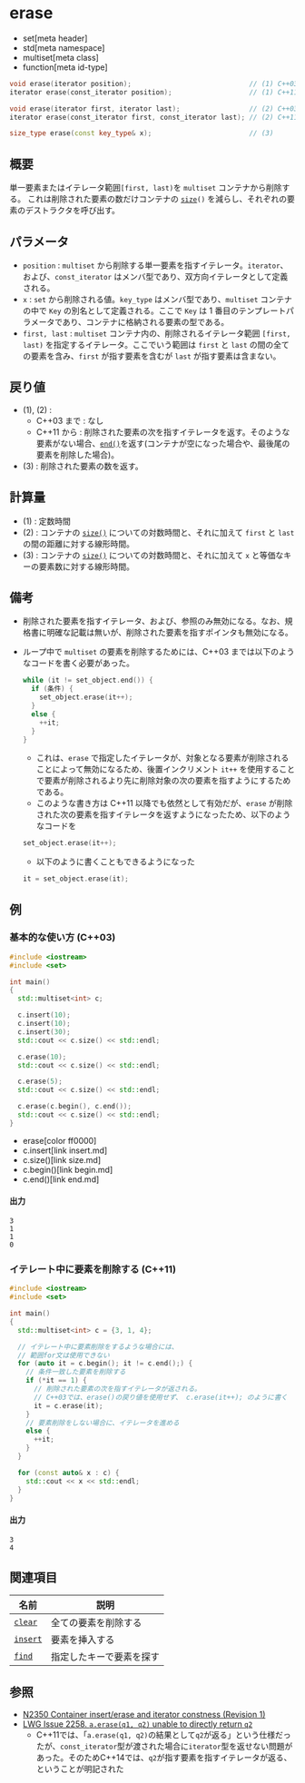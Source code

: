 # erase
* set[meta header]
* std[meta namespace]
* multiset[meta class]
* function[meta id-type]

```cpp
void erase(iterator position);                             // (1) C++03 まで
iterator erase(const_iterator position);                   // (1) C++11 から

void erase(iterator first, iterator last);                 // (2) C++03 まで
iterator erase(const_iterator first, const_iterator last); // (2) C++11 から

size_type erase(const key_type& x);                        // (3)
```


## 概要
単一要素またはイテレータ範囲`[first, last)`を `multiset` コンテナから削除する。 
これは削除された要素の数だけコンテナの [`size`](size.md)`()` を減らし、それぞれの要素のデストラクタを呼び出す。


## パラメータ
- `position` : `multiset` から削除する単一要素を指すイテレータ。`iterator`、および、`const_iterator` はメンバ型であり、双方向イテレータとして定義される。
- `x` : `set` から削除される値。`key_type` はメンバ型であり、`multiset` コンテナの中で `Key` の別名として定義される。ここで `Key` は 1 番目のテンプレートパラメータであり、コンテナに格納される要素の型である。
- `first, last` : `multiset` コンテナ内の、削除されるイテレータ範囲 `[first, last)` を指定するイテレータ。ここでいう範囲は `first` と `last` の間の全ての要素を含み、`first` が指す要素を含むが `last` が指す要素は含まない。


## 戻り値
- (1), (2) :
    - C++03 まで : なし
    - C++11 から : 削除された要素の次を指すイテレータを返す。そのような要素がない場合、[`end()`](end.md)を返す(コンテナが空になった場合や、最後尾の要素を削除した場合)。
- (3) : 削除された要素の数を返す。


## 計算量
- (1) : 定数時間
- (2) : コンテナの [`size()`](size.md) についての対数時間と、それに加えて `first` と `last` の間の距離に対する線形時間。
- (3) : コンテナの [`size()`](size.md) についての対数時間と、それに加えて `x` と等価なキーの要素数に対する線形時間。


## 備考
- 削除された要素を指すイテレータ、および、参照のみ無効になる。なお、規格書に明確な記載は無いが、削除された要素を指すポインタも無効になる。
- ループ中で `multiset` の要素を削除するためには、C++03 までは以下のようなコードを書く必要があった。
    ```cpp
    while (it != set_object.end()) {
      if (条件) {
        set_object.erase(it++);
      }
      else {
        ++it;
      }
    }
    ```

    - これは、`erase` で指定したイテレータが、対象となる要素が削除されることによって無効になるため、後置インクリメント `it++` を使用することで要素が削除されるより先に削除対象の次の要素を指すようにするためである。
    - このような書き方は C++11 以降でも依然として有効だが、`erase` が削除された次の要素を指すイテレータを返すようになったため、以下のようなコードを
    ```cpp
    set_object.erase(it++);
    ```

    - 以下のように書くこともできるようになった
    ```cpp
    it = set_object.erase(it);
    ```


## 例
### 基本的な使い方 (C++03)
```cpp example
#include <iostream>
#include <set>

int main()
{
  std::multiset<int> c;

  c.insert(10);
  c.insert(10);
  c.insert(30);
  std::cout << c.size() << std::endl;

  c.erase(10);
  std::cout << c.size() << std::endl;

  c.erase(5);
  std::cout << c.size() << std::endl;

  c.erase(c.begin(), c.end());
  std::cout << c.size() << std::endl;
}
```
* erase[color ff0000]
* c.insert[link insert.md]
* c.size()[link size.md]
* c.begin()[link begin.md]
* c.end()[link end.md]

#### 出力
```
3
1
1
0
```

### イテレート中に要素を削除する (C++11)
```cpp example
#include <iostream>
#include <set>

int main()
{
  std::multiset<int> c = {3, 1, 4};

  // イテレート中に要素削除をするような場合には、
  // 範囲for文は使用できない
  for (auto it = c.begin(); it != c.end();) {
    // 条件一致した要素を削除する
    if (*it == 1) {
      // 削除された要素の次を指すイテレータが返される。
      // C++03では、erase()の戻り値を使用せず、 c.erase(it++); のように書く
      it = c.erase(it);
    }
    // 要素削除をしない場合に、イテレータを進める
    else {
      ++it;
    }
  }

  for (const auto& x : c) {
    std::cout << x << std::endl;
  }
}
```

#### 出力
```
3
4
```


## 関連項目

| 名前                    | 説明                     |
|-------------------------|--------------------------|
| [`clear`](clear.md)   | 全ての要素を削除する     |
| [`insert`](insert.md) | 要素を挿入する           |
| [`find`](find.md)     | 指定したキーで要素を探す |


## 参照
- [N2350 Container insert/erase and iterator constness (Revision 1)](http://www.open-std.org/jtc1/sc22/wg21/docs/papers/2007/n2350.pdf)
- [LWG Issue 2258. `a.erase(q1, q2)` unable to directly return `q2`](http://www.open-std.org/jtc1/sc22/wg21/docs/lwg-defects.html#2258)
    - C++11では、「`a.erase(q1, q2)`の結果として`q2`が返る」という仕様だったが、`const_iterator`型が渡された場合に`iterator`型を返せない問題があった。そのためC++14では、`q2`が指す要素を指すイテレータが返る、ということが明記された



